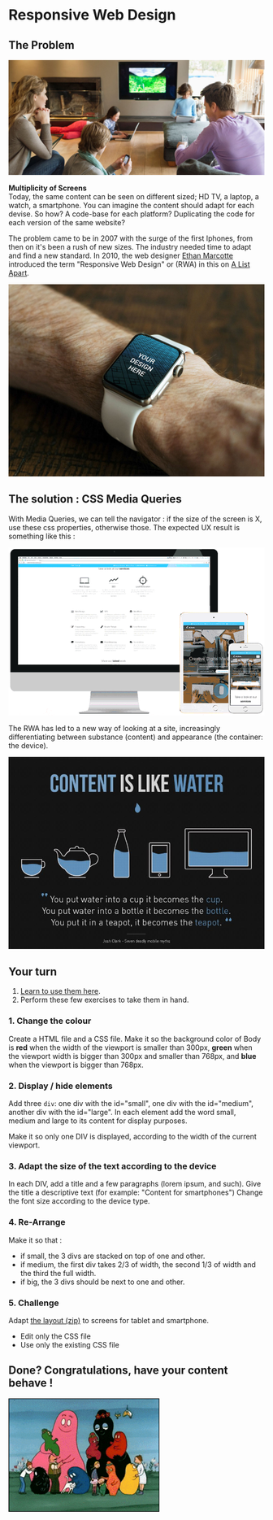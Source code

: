 # Responsive Web Design

## The Problem

![multiplicity of screens](./responsive.jpg)

**Multiplicity of Screens**  
Today, the same content can be seen on different sized; HD TV, a laptop, a watch, a smartphone. You can imagine the content should adapt for each devise. So how? A code-base for each platform? Duplicating the code for each version of the same website? 

The problem came to be in 2007 with the surge of the first Iphones, from then on it's been a rush of new sizes. The industry needed time to adapt and find a new standard. In 2010, the web designer [Ethan Marcotte](https://twitter.com/beep) introduced the term "Responsive Web Design" or (RWA) in this on [A List Apart](http://alistapart.com/article/responsive-web-design).

![iWatch](watch.jpg)

## The solution : CSS Media Queries
With Media Queries, we can tell the navigator : if the size of the screen is X, use these css properties, otherwise those.
The expected UX result is something like this :

![](responsive-screens.gif)

The RWA has led to a new way of looking at a site, increasingly differentiating between substance (content) and appearance (the container: the device).

![](water.jpg)

## Your turn
1. [Learn to use them here](https://www.w3schools.com/css/css_rwd_mediaqueries.asp).
2. Perform these few exercises to take them in hand.

### 1. Change the colour
Create a HTML file and a CSS file.
Make it so the background color of Body is **red** when the width of the viewport is smaller than 300px, **green** when the viewport width is bigger than 300px and smaller than 768px, and **blue** when the viewport is bigger than 768px.

### 2. Display / hide elements
Add three `div`: one div with the id="small", one div with the id="medium", another div with the id="large". In each element add the word small, medium and large to its content for display purposes.

Make it so only one DIV is displayed, according to the width of the current viewport.

### 3. Adapt the size of the text according to the device
In each DIV, add a title and a few paragraphs (lorem ipsum, and such). Give the title a descriptive text (for example: "Content for smartphones") 
Change the font size according to the device type.

### 4. Re-Arrange
Make it so that :
- if small, the 3 divs are stacked on top of one and other.
- if medium, the first div takes 2/3 of width, the second 1/3 of width and the third the full width.
- if big, the 3 divs should be next to one and other.

### 5. Challenge
Adapt [the layout (zip)](exo-respons.zip) to screens for tablet and smartphone.

- Edit only the CSS file
- Use only the existing CSS file

## Done? Congratulations, have your content behave !

![](barbapapa.gif)

